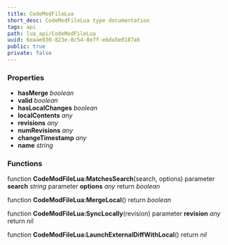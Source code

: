 ```yaml
---
title: CodeModFileLua
short_desc: CodeModFileLua type documentation
tags: api
path: lua_api/CodeModFileLua
uuid: 6eaae830-823e-0c54-8e7f-ebda5e0187ab
public: true
private: false
---
```




### Properties

* **hasMerge** *boolean* 
* **valid** *boolean* 
* **hasLocalChanges** *boolean* 
* **localContents** *any* 
* **revisions** *any* 
* **numRevisions** *any* 
* **changeTimestamp** *any* 
* **name** *string* 

### Functions

function **CodeModFileLua:MatchesSearch**(search, options)
  parameter **search** *string*
  parameter **options** *any*
  return *boolean*

function **CodeModFileLua:MergeLocal**()
  return *boolean*

function **CodeModFileLua:SyncLocally**(revision)
  parameter **revision** *any*
  return *nil*

function **CodeModFileLua:LaunchExternalDiffWithLocal**()
  return *nil*
